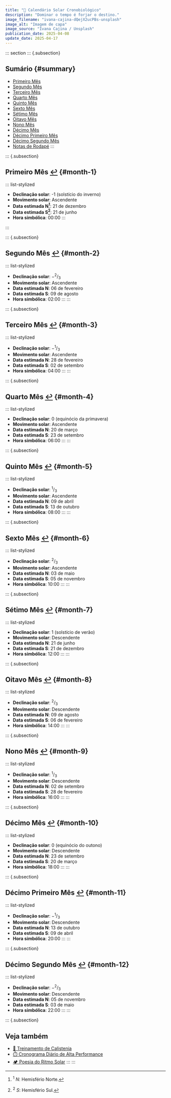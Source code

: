 ```yaml
---
title: "🌄 Calendário Solar Cronobiológico"
description: "Dominar o tempo é forjar o destino."
image_filename: "ivana-cajina-dQejX2ucPBs-unsplash"
image_alt: "Imagem de capa"
image_source: "Ivana Cajina / Unsplash"
publication_date: 2025-04-08
update_date: 2025-04-17
---
```


::: section
::: {.subsection}
## Sumário {#summary}

- [Primeiro Mês](#month-1)
- [Segundo Mês](#month-2)
- [Terceiro Mês](#month-3)
- [Quarto Mês](#month-4)
- [Quinto Mês](#month-5)
- [Sexto Mês](#month-6)
- [Sétimo Mês](#month-7)
- [Oitavo Mês](#month-8)
- [Nono Mês](#month-9)
- [Décimo Mês](#month-10)
- [Décimo Primeiro Mês](#month-11)
- [Décimo Segundo Mês](#month-12)
- [Notas de Rodapé](#footnotes)
:::

::: {.subsection}
## Primeiro Mês [↩︎](#summary) {#month-1}

::: list-stylized
* **Declinação solar**:  -1 (solstício do inverno)
* **Movimento solar**: Ascendente
* **Data estimada N[^1]**: 21 de dezembro
* **Data estimada S[^2]**: 21 de junho
* **Hora simbólica**: 00:00
:::

[^1]: <sup>1</sup> _N_: Hemisfério Norte.
[^2]: <sup>2</sup> _S_: Hemisfério Sul.

:::

::: {.subsection}
## Segundo Mês [↩︎](#summary) {#month-2}

::: list-stylized
* **Declinação solar**: −<sup>2</sup>/<sub>3</sub>
* **Movimento solar**: Ascendente
* **Data estimada N**: 06 de fevereiro
* **Data estimada S**: 09 de agosto
* **Hora simbólica**: 02:00
:::
:::

::: {.subsection}
## Terceiro Mês [↩︎](#summary) {#month-3}

::: list-stylized
* **Declinação solar**: −<sup>1</sup>/<sub>3</sub>
* **Movimento solar**: Ascendente
* **Data estimada N**: 28 de fevereiro
* **Data estimada S**: 02 de setembro
* **Hora simbólica**: 04:00
:::
:::

::: {.subsection}
## Quarto Mês [↩︎](#summary) {#month-4}

::: list-stylized
* **Declinação solar**: 0 (equinócio da primavera)
* **Movimento solar**: Ascendente
* **Data estimada N**: 20 de março
* **Data estimada S**: 23 de setembro
* **Hora simbólica**: 06:00
:::
:::

::: {.subsection}
## Quinto Mês [↩︎](#summary) {#month-5}

::: list-stylized
* **Declinação solar**: <sup>1</sup>/<sub>3</sub>
* **Movimento solar**: Ascendente
* **Data estimada N**: 09 de abril
* **Data estimada S**: 13 de outubro
* **Hora simbólica**: 08:00
:::
:::

::: {.subsection}
## Sexto Mês [↩︎](#summary) {#month-6}

::: list-stylized
* **Declinação solar**: <sup>2</sup>/<sub>3</sub>
* **Movimento solar**: Ascendente
* **Data estimada N**: 03 de maio
* **Data estimada S**: 05 de novembro
* **Hora simbólica**: 10:00
:::
:::

::: {.subsection}
## Sétimo Mês [↩︎](#summary) {#month-7}

::: list-stylized
* **Declinação solar**: 1 (solstício de verão)
* **Movimento solar**: Descendente
* **Data estimada N**: 21 de junho
* **Data estimada S**: 21 de dezembro
* **Hora simbólica**: 12:00
:::
:::

::: {.subsection}
## Oitavo Mês [↩︎](#summary) {#month-8}

::: list-stylized
* **Declinação solar**: <sup>2</sup>/<sub>3</sub>
* **Movimento solar**: Descendente
* **Data estimada N**: 09 de agosto
* **Data estimada S**: 06 de fevereiro
* **Hora simbólica**: 14:00
:::
:::

::: {.subsection}
## Nono Mês [↩︎](#summary) {#month-9}

::: list-stylized
* **Declinação solar**: <sup>1</sup>/<sub>3</sub>
* **Movimento solar**: Descendente
* **Data estimada N**: 02 de setembro
* **Data estimada S**: 28 de fevereiro
* **Hora simbólica**: 16:00
:::
:::

::: {.subsection}
## Décimo Mês [↩︎](#summary) {#month-10}

::: list-stylized
* **Declinação solar**: 0 (equinócio do outono)
* **Movimento solar**: Descendente
* **Data estimada N**: 23 de setembro
* **Data estimada S**: 20 de março
* **Hora simbólica**: 18:00
:::
:::

::: {.subsection}
## Décimo Primeiro Mês [↩︎](#summary) {#month-11}

::: list-stylized
* **Declinação solar**: −<sup>1</sup>/<sub>3</sub>
* **Movimento solar**: Descendente
* **Data estimada N**: 13 de outubro
* **Data estimada S**: 09 de abril
* **Hora simbólica**: 20:00
:::
:::

::: {.subsection}
## Décimo Segundo Mês [↩︎](#summary) {#month-12}

::: list-stylized
* **Declinação solar**: −<sup>2</sup>/<sub>3</sub>
* **Movimento solar**: Descendente
* **Data estimada N**: 05 de novembro
* **Data estimada S**: 03 de maio
* **Hora simbólica**: 22:00
:::
:::

::: {.subsection}
## Veja também
* [💪 Treinamento de Calistenia](/calisthenics-training/)
* [⏱️ Cronograma Diário de Alta Performance](/high-performance-daily-schedule/)
* [🏕️ Poesia do Ritmo Solar](/poetry-of-solar-rhythm/)
:::
:::
